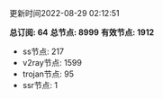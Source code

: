 更新时间2022-08-29 02:12:51

**总订阅: 64**
**总节点: 8999**
**有效节点: 1912**
- ss节点: 217
- v2ray节点: 1599
- trojan节点: 95
- ssr节点: 1
